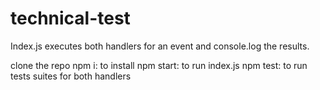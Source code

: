 # technical-test

Index.js executes both handlers for an event and console.log the results.

clone the repo
npm i: to install
npm start: to run index.js
npm test: to run tests suites for both handlers

